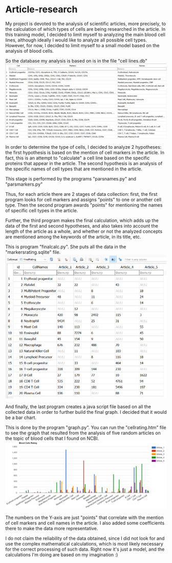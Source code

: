 # Article-research
My project is devoted to the analysis of scientific articles, more precisely, to the calculation of which types of cells are being researched in the article. 
In this training model, I decided to limit myself to analyzing the main blood cell lines, although ideally I would like to analyze all possible cell types. However, for now, I decided to limit myself to a small model based on the analysis of blood cells.

So the database my analysis is based on is in the file "cell lines.db"
![database.png](https://github.com/AlenaSt97/Article-research/blob/main/database.png?raw=true)

In order to determine the type of cells, I decided to analyze 2 hypotheses: the first hypothesis is based on the mention of cell markers in the article. In fact, this is an attempt to "calculate" a cell line based on the specific proteins that appear in the article. The second hypothesis is an analysis of the specific names of cell types that are mentioned in the article.

This stage is performed by the programs "parsnames.py" and "parsmarkers.py"

Thus, for each article there are 2 stages of data collection: first, the first program looks for cell markers and assigns "points" to one or another cell type. Then the second program awards "points" for mentioning the names of specific cell types in the article.

Further, the third program makes the final calculation, which adds up the data of the first and second hypotheses, and also takes into account the length of the article as a whole, and whether or not the analyzed concepts are mentioned among the keywords of the article, in its title, etc.

This is program "finalcalc.py". She puts all the data in the "markersrating.sqlite" file.
![data.png](https://github.com/AlenaSt97/Article-research/blob/main/data.png?raw=true)

And finally, the last program creates a java script file based on all the collected data in order to further build the final graph. I decided that it would be a bar chart.

This is done by the program "graph.py". You can run the "cellrating.htm" file to see the graph that resulted from the analysis of five random articles on the topic of blood cells that I found on NCBI.
![graph.png](https://github.com/AlenaSt97/Article-research/blob/main/graph.png?raw=true)

The numbers on the Y-axis are just "points" that correlate with the mention of cell markers and cell names in the article. I also added some coefficients there to make the data more representative.

I do not claim the reliability of the data obtained, since I did not look for and use the complex mathematical calculations, which is most likely necessary for the correct processing of such data. Right now it's just a model, and the calculations I'm doing are based on my imagination :)
